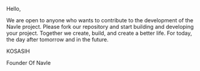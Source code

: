 Hello,

We are open to anyone who wants to contribute to the development of the Navle project.
Please fork our repository and start building and developing your project. Together we create, build, and create a better life.
For today, the day after tomorrow and in the future.

KOSASIH

Founder Of Navle

